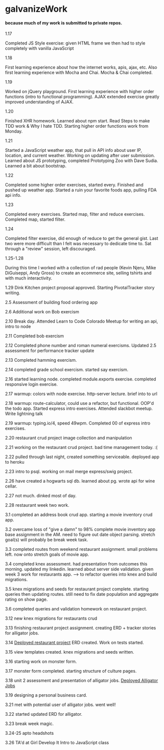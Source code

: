# galvanizeWork

#### because much of my work is submitted to private repos.

1.17

Completed JS Style exercise: given HTML frame we then had to style completely with vanilla JavaScript

1.18

First learning experience about how the internet works, apis, ajax, etc. Also first learning experience with Mocha and Chai.
Mocha & Chai completed.

1.19

Worked on jQuery playground. First learning experience with higher order functions (intro to functional programming). AJAX extended exercise greatly improved understanding of AJAX.

1.20

Finished XHR homework. Learned about npm start.
Read Steps to make TDD work & Why I hate TDD.
Starting higher order functions work from Monday.

1.21

Started a JavaScript weather app, that pull in API info about user IP, location, and current weather. Working on updating after user submission.
Learned about JS prototyping, completed Prototyping Zoo with Dave Sudia.
Learned a bit about bootstrap.

1.22

Completed some higher order exercises, started every. Finished and pushed up weather app. Started a ruin your favorite foods app, pulling FDA api info.

1.23

Completed every exercises. Started map, filter and reduce exercises. Completed map, started filter.

1.24

Completed filter exercise, did enough of reduce to get the general gist. Last two were more difficult than I felt was necessary to dedicate time to. Sat through a "review" session, left discouraged.

1.25-1.28

During this time I worked with a collection of rad people (Kevin Njeru, Mike DiGuiseppi, Andy Gross) to create an ecommerce site, selling tshirts and with much interactivity.

1.29
Dink Kitchen project proposal approved. Starting PivotalTracker story writing.

2.5
Assessment of building food ordering app

2.6
Additional work on Bob exercism

2.10
Break day. Attended Learn to Code Colorado Meetup for writing an api, intro to node

2.11
Completed bob exercism

2.12
Completed phone number and roman numeral exercisms. Updated 2.5 assessment for performance tracker update

2.13
Completed hamming exercism.

2.14
completed grade school exercism. started say exercism.

2.16
started learning node. completed module.exports exercise. completed responsive login exercise.

2.17
warmup: colors with node exercise. http-server lecture. brief into to url

2.18
warmup: route-calculator, could use a refactor, but functional. OOP'd the todo app. Started express intro exercises. Attended slackbot meetup. Write lightning talk

2.19
warmup: typing.io/4, speed 49wpm. Completed 00 of express intro exercises.

2.20
restaurant crud project image collection and manipulation

2.21
working on the restaurant crud project. bad time management today. :(

2.22
pulled through last night, created something serviceable. deployed app to heroku

2.23
intro to psql. working on mail merge express/swig project.

2.26
have created a hogwarts sql db. learned about pg. wrote api for wine cellar.

2.27
not much. dinked most of day.

2.28
restaurant week two work.

3.1
completed an address book crud app. starting a movie inventory crud app.

3.2
overcame loss of "give a damn" to 98% complete movie inventory app base assignment in the AM. need to figure out date object parsing. stretch goal(s) will probably be break week task.

3.3
completed routes from weekend restaurant assignment. small problems left. now onto stretch goals of movie app.

3.4
completed knex assessment. had presentation from outcomes this morning. updated my linkedin. learned about server side validation. given week 3 work for restaurants app. --> to refactor queries into knex and build migrations.

3.5
knex migrations and seeds for restaurant project complete. starting queries then updating routes. still need to fix date population and aggregate rating on show page.

3.6
completed queries and validation homework on restaurant project.

3.12
new knex migrations for restaurants crud

3.13
finishing restaurant project assignment. creating ERD + tracker stories for alligator jobs.

3.14
[Deployed restaurant project](https://fast-headland-90906.herokuapp.com/)
ERD created. Work on tests started.

3.15
view templates created. knex migrations and seeds written.

3.16
starting work on monster form.

3.17
monster form completed. starting structure of culture pages.

3.18
unit 2 assessment and presentation of alligator jobs.
[Deployed Alligator Jobs](http://alligatorjobs.herokuapp.com/)

3.19
designing a personal business card.

3.21
met with potential user of alligator jobs. went well!

3.22
started updated ERD for alligator.

3.23
break week magic.

3.24-25
apto headshots

3.26
TA'd at Girl Develop It Intro to JavaScript class